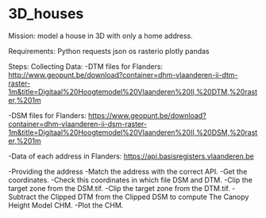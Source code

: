 # 3D_houses
Mission:
model a house in 3D with only a home address.

Requirements:
Python
requests
json
os
rasterio
plotly
pandas

Steps:
Collecting Data:
-DTM files for Flanders: http://www.geopunt.be/download?container=dhm-vlaanderen-ii-dtm-raster-1m&title=Digitaal%20Hoogtemodel%20Vlaanderen%20II,%20DTM,%20raster,%201m

-DSM files for Flanders: https://www.geopunt.be/download?container=dhm-vlaanderen-ii-dsm-raster-1m&title=Digitaal%20Hoogtemodel%20Vlaanderen%20II,%20DSM,%20raster,%201m

-Data of each address in Flanders: https://api.basisregisters.vlaanderen.be

-Providing the address
-Match the address with the correct API.
-Get the coordinates.
-Check this coordinates in which file DSM and DTM.
-Clip the target zone from the DSM.tif.
-Clip the target zone from the DTM.tif.
-Subtract the Clipped DTM from the Clipped DSM to compute The Canopy Height Model CHM.
-Plot the CHM.

